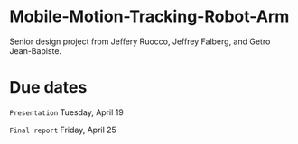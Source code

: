 # Mobile-Motion-Tracking-Robot-Arm
Senior design project from Jeffery Ruocco, Jeffrey Falberg, and Getro Jean-Bapiste. 

# Due dates

`Presentation` Tuesday, April 19

`Final report` Friday, April 25
